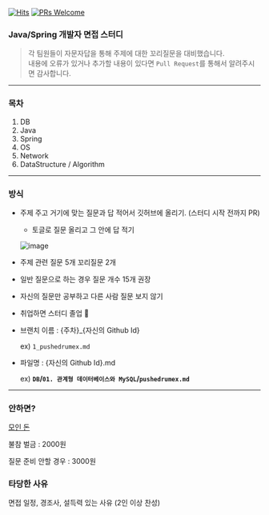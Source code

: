 [![Hits](https://hits.seeyoufarm.com/api/count/incr/badge.svg?url=https%3A%2F%2Fgithub.com%2FNavyCsStudy%2Finterview-study&count_bg=%233068ED&title_bg=%23555555&icon=&icon_color=%23E7E7E7&title=hits&edge_flat=false)](https://hits.seeyoufarm.com)
[![PRs Welcome](https://img.shields.io/badge/PRs-welcome-FF66FF.svg?style=flat-square)](http://makeapullrequest.com)

### Java/Spring 개발자 면접 스터디
> 각 팀원들이 자문자답을 통해 주제에 대한 꼬리질문을 대비했습니다. <br>
> 내용에 오류가 있거나 추가할 내용이 있다면 ```Pull Request```를 통해서 알려주시면 감사합니다.

---

### 목차

1. DB
2. Java
3. Spring
4. OS
5. Network
6. DataStructure / Algorithm

---

### 방식

- 주제 주고 거기에 맞는 질문과 답 적어서 깃허브에 올리기. (스터디 시작 전까지 PR)
    - 토글로 질문 올리고 그 안에 답 적기
    
    ![image](https://github.com/NavyCsStudy/interview-study/assets/70627982/af7eab47-e8dc-4096-bfb4-39ef99671baa)

    
- 주제 관련 질문 5개 꼬리질문 2개
- 일반 질문으로 하는 경우 질문 개수 15개 권장
- 자신의 질문만 공부하고 다른 사람 질문 보지 않기 
- 취업하면 스터디 졸업 🎉
- 브랜치 이름 : {주차}_{자신의 Github Id}
    
    ex) `1_pushedrumex.md` 
    
- 파일명 : {자신의 Github Id}.md
    
    ex) **`DB`/`01. 관계형 데이터베이스와 MySQL`/`pushedrumex.md`**
    

---

### 안하면?

[모인 돈](https://www.notion.so/04c7b62c96d341bcacc8823768af4f3a?pvs=21)

불참 벌금 : 2000원

질문 준비 안할 경우 : 3000원

### 타당한 사유

면접 일정, 경조사, 설득력 있는 사유 (2인 이상 찬성)

